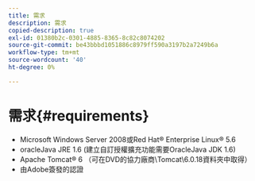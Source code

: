 ```yaml
---
title: 需求
description: 需求
copied-description: true
exl-id: 01380b2c-0301-4885-8365-8c82c8074202
source-git-commit: be43bbbd1051886c8979ff590a3197b2a7249b6a
workflow-type: tm+mt
source-wordcount: '40'
ht-degree: 0%

---
```


# 需求{#requirements}

* Microsoft Windows Server 2008或Red Hat® Enterprise Linux® 5.6
* oracleJava JRE 1.6 (建立自訂授權擴充功能需要OracleJava JDK 1.6)
* Apache Tomcat® 6 （可在DVD的協力廠商\Tomcat\6.0.18資料夾中取得）
* 由Adobe簽發的認證
